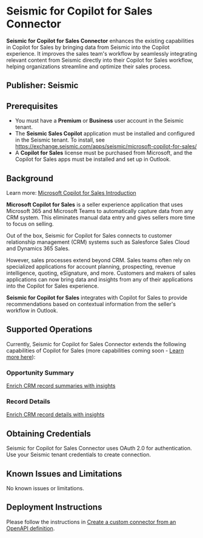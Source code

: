 # Seismic for Copilot for Sales Connector

**Seismic for Copilot for Sales Connector** enhances the existing capabilities in Copilot for Sales by bringing data from Seismic into the Copilot experience. It improves the sales team's workflow by seamlessly integrating relevant content from Seismic directly into their Copilot for Sales workflow, helping organizations streamline and optimize their sales process.

## Publisher: Seismic

## Prerequisites
- You must have a **Premium** or **Business** user account in the Seismic tenant.
- The **Seismic Sales Copilot** application must be installed and configured in the Seismic tenant. To install, see https://exchange.seismic.com/apps/seismic/microsoft-copilot-for-sales/  
- A **Copilot for Sales** license must be purchased from Microsoft, and the Copilot for Sales apps must be installed and set up in Outlook.

## Background
Learn more: [Microsoft Copilot for Sales Introduction](https://learn.microsoft.com/en-us/Viva/sales/introduction)

**Microsoft Copilot for Sales** is a seller experience application that uses Microsoft 365 and Microsoft Teams to automatically capture data from any CRM system. This eliminates manual data entry and gives sellers more time to focus on selling.

Out of the box, Seismic for Copilot for Sales connects to customer relationship management (CRM) systems such as Salesforce Sales Cloud and Dynamics 365 Sales.

However, sales processes extend beyond CRM. Sales teams often rely on specialized applications for account planning, prospecting, revenue intelligence, quoting, eSignature, and more. Customers and makers of sales applications can now bring data and insights from any of their applications into the Copilot for Sales experience.

**Seismic for Copilot for Sales** integrates with Copilot for Sales to provide recommendations based on contextual information from the seller's workflow in Outlook.

## Supported Operations

Currently, Seismic for Copilot for Sales Connector extends the following capabilities of Copilot for Sales (more capabilities coming soon - [Learn more here](https://seismic.com/blog/seismic-and-microsoft-copilot-for-sales-integration/)):

### Opportunity Summary
[Enrich CRM record summaries with insights](https://learn.microsoft.com/en-us/microsoft-sales-copilot/extend-record-summary)

### Record Details
[Enrich CRM record details with insights](https://learn.microsoft.com/en-us/microsoft-sales-copilot/extend-record-details)

## Obtaining Credentials
Seismic for Copilot for Sales Connector uses OAuth 2.0 for authentication. 
Use your Seismic tenant credentials to create connection.   

## Known Issues and Limitations
No known issues or limitations.

## Deployment Instructions
Please follow the instructions in [Create a custom connector from an OpenAPI definition](https://learn.microsoft.com/en-us/connectors/custom-connectors/define-openapi-definition).
